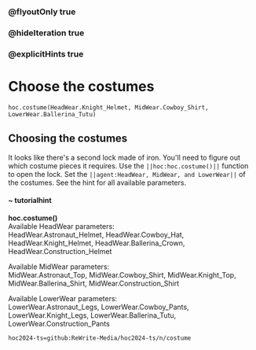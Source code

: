 ### @flyoutOnly true
### @hideIteration true
### @explicitHints true

# Choose the costumes

```python-template
hoc.costume(HeadWear.Knight_Helmet, MidWear.Cowboy_Shirt, LowerWear.Ballerina_Tutu)
```

## Choosing the costumes
It looks like there's a second lock made of iron. You'll need to figure out which costume pieces it requires. Use the ``||hoc:hoc.costume()||`` function to open the lock. Set the ``||agent:HeadWear, MidWear, and LowerWear||`` of the costumes. See the hint for all available parameters.

#### ~ tutorialhint
**hoc.costume()**  
Available HeadWear parameters:  
HeadWear.Astronaut_Helmet, HeadWear.Cowboy_Hat, HeadWear.Knight_Helmet, HeadWear.Ballerina_Crown, HeadWear.Construction_Helmet

Available MidWear parameters:  
MidWear.Astronaut_Top, MidWear.Cowboy_Shirt, MidWear.Knight_Top, MidWear.Ballerina_Shirt, MidWear.Construction_Shirt

Available LowerWear parameters:  
LowerWear.Astronaut_Legs, LowerWear.Cowboy_Pants, LowerWear.Knight_Legs, LowerWear.Ballerina_Tutu, LowerWear.Construction_Pants




```package
hoc2024-ts=github:ReWrite-Media/hoc2024-ts/n/costume
```